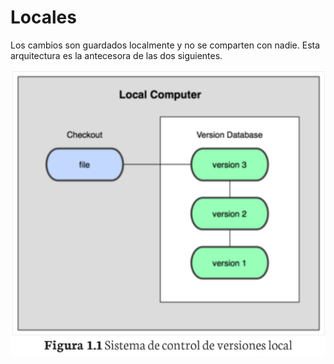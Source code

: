 # Locales

Los cambios son guardados localmente y no se comparten con nadie. Esta arquitectura es la antecesora de las dos siguientes.

![control-versiones](https://github.com/omarlopezgarcia/control-versiones/blob/main/src/locales1.PNG)
